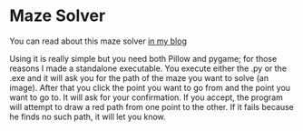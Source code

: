# Maze Solver

You can read about this maze solver [in my blog](https://mathspp.com/blog/solving-mazes-with-programming)

Using it is really simple but you need both Pillow and pygame; for those reasons I made a standalone executable. You execute either
the .py or the .exe and it will ask you for the path of the maze you want to solve (an image). After that you click the
point you want to go from and the point you want to go to. It will ask for your confirmation. If you accept, the program
will attempt to draw a red path from one point to the other. If it fails because he finds no such path, it will let you know.
